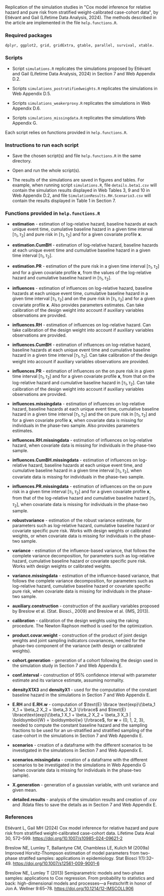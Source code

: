 Replication of the simulation studies in "Cox model inference for relative hazard and pure risk from stratified weight-calibrated case-cohort data", by Etiévant and Gail (Lifetime Data Analysis, 2024). The methods described in the article are implemented in the file `help.functions.R`.

### Required packages 

```
dplyr, ggplot2, grid, gridExtra, gtable, parallel, survival, xtable.
```

### Scripts

* Script `simulations.R` replicates the simulations proposed by Etiévant and Gail (Lifetime Data Analysis, 2024) in Section 7 and Web Appendix D.2.

* Scripts `simulations_postratifiedweights.R` replicates the simulations in Web Appendix D.5.

* Scripts `simulations_weakerproxy.R` replicates the simulations in Web Appendix D.6.

* Scripts `simulations_missingdata.R` replicates the simulations Web Appendix G.

Each script relies on functions provided in `help.functions.R`.


### Instructions to run each script

* Save the chosen script(s) and file `help.functions.R` in the same directory.

* Open and run the whole script(s).

* The results of the simulations are saved in figures and tables. For example, when running script `simulations.R`, file `details.beta1.csv` will contain the simulation results displayed in Web Tables 3, 9 and 10 in Web Appendix D.2, and file `SimulationResults.RH.Scenario3.csv` will contain the results displayed in Table 1 in Section 7.


### Functions provided in `help.functions.R`

* **estimation** - estimation of log-relative hazard, baseline hazards at each unique event time, cumulative baseline hazard in a given time interval $\left[ \tau_1,\tau_2 \right]$ and pure risk in $\left[ \tau_1,\tau_2 \right]$ and for a given covariate profile $\boldsymbol{x}$.

* **estimation.CumBH** - estimation of log-relative hazard, baseline hazards at each unique event time and cumulative baseline hazard in a given time interval $\left[ \tau_1,\tau_2 \right]$.

* **estimation.PR** - estimation of the pure risk in a given time interval $\left[ \tau_1,\tau_2 \right]$ and for a given covariate profile $\boldsymbol{x}$, from the values of the log-relative hazard and cumulative baseline hazard in $\left[ \tau_1,\tau_2 \right]$.

* **influences** - estimation of influences on log-relative hazard, baseline hazards at each unique event time, cumulative baseline hazard in a given time interval $\left[ \tau_1,\tau_2 \right]$ and on the pure risk in $\left[ \tau_1,\tau_2 \right]$ and for a given covariate profile $\boldsymbol{x}$. Also provides parameters estimates. Can take calibration of the design weight into account if auxiliary variables observations are provided.

* **influences.RH** - estimation of influences on log-relative hazard. Can take calibration of the design weight into account if auxiliary variables observations are provided.

* **influences.CumBH** - estimation of influences on log-relative hazard, baseline hazards at each unique event time and cumulative baseline hazard in a given time interval $\left[ \tau_1,\tau_2 \right]$. Can take calibration of the design weight into account if auxiliary variables observations are provided.

* **influences.PR** - estimation of influences on the on pure risk in a given time interval $\left[ \tau_1,\tau_2 \right]$ and for a given covariate profile $\boldsymbol{x}$, from that on the log-relative hazard and cumulative baseline hazard in $\left[ \tau_1,\tau_2 \right]$. Can take calibration of the design weight into account if auxiliary variables observations are provided.

* **influences.missingdata** - estimation of influences on log-relative hazard, baseline hazards at each unique event time, cumulative baseline hazard in a given time interval $\left[ \tau_1,\tau_2 \right]$ and the on pure risk in $\left[ \tau_1,\tau_2 \right]$ and for a given covariate profile $\boldsymbol{x}$, when covariate data is missing for individuals in the phase-two sample. Also provides parameters estimates.

* **influences.RH.missingdata** - estimation of influences on log-relative hazard, when covariate data is missing for individuals in the phase-two sample.

* **influences.CumBH.missingdata** - estimation of influences on log-relative hazard, baseline hazards at each unique event time, and cumulative baseline hazard in a given time interval $\left[ \tau_1,\tau_2 \right]$, when covariate data is missing for individuals in the phase-two sample.

* **influences.PR.missingdata** - estimation of influences on the on pure risk in a given time interval $\left[ \tau_1,\tau_2 \right]$ and for a given covariate profile $\boldsymbol{x}$, from that of the log-relative hazard and cumulative baseline hazard $\left[ \tau_1,\tau_2 \right]$, when covariate data is missing for individuals in the phase-two sample. 

* **robustvariance** - estimation of the robust variance estimate, for parameters such as log-relative hazard, cumulative baseline hazard or covariate specific pure risk. Works with design weights or calibrated weights, or when covariate data is missing for individuals in the phase-two sample.

* **variance** - estimation of the influence-based variance, that follows the complete variance decomposition, for parameters such as log-relative hazard, cumulative baseline hazard or covariate specific pure risk. Works with design weights or calibrated weights.

* **variance.missingdata** - estimation of the influence-based variance, that follows the complete variance decomposition, for parameters such as log-relative hazard, cumulative baseline hazard or covariate specific pure risk, when covariate data is missing for individuals in the phase-two sample.

* **auxiliary.construction** - construction of the auxiliary variables proposed by Breslow et al. (Stat. Biosci., 2009) and Breslow et al. (IMS, 2013). 

* **calibration** - calibration of the design weights using the raking procedure. The Newton Raphson method is used for the optimization.

* **product.covar.weight** - construction of the product of joint design weights and joint sampling indicators covariances, needed for the phase-two component of the variance (with design or calibrated weights).

* **cohort.generation** - generation of a cohort following the design used in the simulation study in Section 7 and Web Appendix E.

* **conf.interval** - construction of 95% confidence interval with parameter estimate and its variance estimate, assuming normality.

* **densityX1X3** and **densityX1** - used for the computation of the constant baseline hazard in the simulations in Section 7 and Web Appendix E.

* **E.RH** and **E.RH.w** - computation of $\text{E} \lbrace \text{exp}\(\beta_1 X_1 + \beta_2 X_2 + \beta_3 X_3 \)\rbrace$ and $\text{E} \lbrace\text{exp}\(\beta_1 X_1 + \beta_2 X_2 + \beta_3 X_3 | \boldsymbol{W} = \boldsymbol{w} \)\rbrace$, for $\boldsymbol{w}$ = {0, 1, 2, 3}, needed to compute the constant baseline hazard and the sampling fractions to be used for an un-stratified and stratified sampling of the case-cohort in the simulations in Section 7 and Web Appendix E.

* **scenarios** - creation of a dataframe with the different scenarios to be investigated in the simulations in Section 7 and Web Appendix E.

* **scenarios.missingdata** - creation of a dataframe with the different scenarios to be investigated in the simulations in Web Appendix G (when covariate data is missing for individuals in the phase-two sample).
  
* **X.generation** - generation of a gaussian variable, with unit variance and given mean.
 
* **detailed.results** - analysis of the simulation results and creation of .csv and .Rdata files to save the details as in Section 7 and Web Appendix E.


### References

Etiévant L, Gail MH (2024) Cox model inference for relative hazard and pure risk from stratified weight-calibrated case-cohort data. Lifetime Data Anal 30, 572–599. https://doi.org/10.1007/s10985-024-09621-2

Breslow NE, Lumley T, Ballantyne CM, Chambless LE, Kulich M (2009a) Improved Horvitz-Thompson
estimation of model parameters from two-phase stratifed samples: applications in epidemiology.
Stat Biosci 1(1):32–49. https://doi.org/10.1007/s12561-009-9001-6

Breslow NE, Lumley T (2013) Semiparametric models and two-phase samples: applications to Cox
regression. From probability to statistics and back: high-dimensional models and processes—a Festschrift in honor of Jon A. Wellner 9:65–78. https://doi.org/10.1214/12-IMSCOLL906



